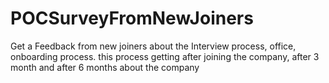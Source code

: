 # POCSurveyFromNewJoiners
Get a Feedback from new joiners about the Interview process, office, onboarding process. this process getting after joining the company, after 3 month and after 6 months about the company

